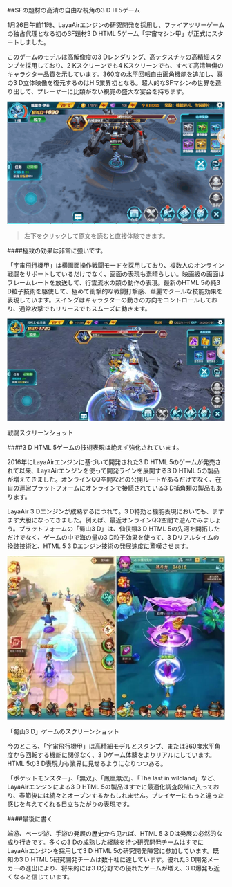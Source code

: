 ##SFの題材の高清の自由な視角の3 D H 5ゲーム

1月26日午前11時、LayaAirエンジンの研究開発を採用し、ファイアツリーゲームの独占代理となる初のSF題材3 D HTML 5ゲーム「宇宙マシン甲」が正式にスタートしました。

このゲームのモデルは高解像度の3 Dレンダリング、高テクスチャの高精細スタンプを採用しており、2 Kスクリーンでも4 Kスクリーンでも、すべて高清無傷のキャラクター品質を示しています。360度の水平回転自由画角機能を追加し、真の3 D立体映像を復元するのはH 5業界初となる。超人的なSFマシンの世界を造り出して、プレーヤーに比類がない視覚の盛大な宴会を持ちます。

![img](1.gif)

>左下をクリックして原文を読むと直接体験できます。

####極致の効果は非常に強いです。

「宇宙飛行機甲」は横画面操作戦闘モードを採用しており、複数人のオンライン戦闘をサポートしているだけでなく、画面の表現も素晴らしい。映画級の画面はフレームレートを放送して、行雲流水の類の動作の表現。最新のHTML 5の純3 D粒子技術を駆使して、極めて衝撃的な戦闘打撃感、華麗でクールな技能効果を表現しています。スイングはキャラクターの動きの方向をコントロールしており、通常攻撃でもリリースでもスムーズに動きます。

![img](2.jpg)

戦闘スクリーンショット

####3 D HTML 5ゲームの技術表現は絶えず強化されています。

2016年にLayaAirエンジンに基づいて開発された3 D HTML 5のゲームが発売されて以来、LayaAirエンジンを使って開発ラインを展開する3 D HTML 5の製品が増えてきました。オンラインQQ空間などの公開ルートがあるだけでなく、在自の運営プラットフォームにオンラインで接続されている3 D捕角類の製品もあります。

LayaAir 3 Dエンジンが成熟するにつれて。3 D特効と機能表現においても、ますます大胆になってきました。例えば、最近オンラインQQ空間で遊んでみましょう。プラットフォームの「蜀山3 D」は、仙侠類3 D HTML 5の先河を開拓しただけでなく、ゲームの中で海の量の3 D粒子効果を使って、3 Dリアルタイムの換装技術と、HTML 5 3 Dエンジン技術の発展速度に驚嘆させます。

![img](3.jpg)

「蜀山3 D」ゲームのスクリーンショット

今のところ、「宇宙飛行機甲」は高精細モデルとスタンプ、または360度水平角度から回転する機能に関係なく、3 Dゲーム体験をよりリアルにしています。HTML 5の3 D表現力も業界に見せるようになりつつある。

「ポケットモンスター」、「無双」、「鳳凰無双」、「The last in wildland」など、LayaAirエンジンによる3 D HTML 5の製品はすでに最適化調査段階に入っており、春節後には続々とオープンするかもしれません。プレイヤーにもっと違った感じを与えてくれる目立ちたがりの表現です。

####最後に書く

端游、ページ游、手游の発展の歴史から见れば、HTML 5 3 Dは発展の必然的な成り行きです。多くの3 Dの成熟した経験を持つ研究開発チームはすでにLayaAirエンジンを採用して3 D HTML 5の研究開発陣営に参加しています。既知の3 D HTML 5研究開発チームは数十社に達しています。優れた3 D開発メーカーの進出により、将来的には3 D分野での優れたゲームが増え、3 D爆発も近くなると信じています。